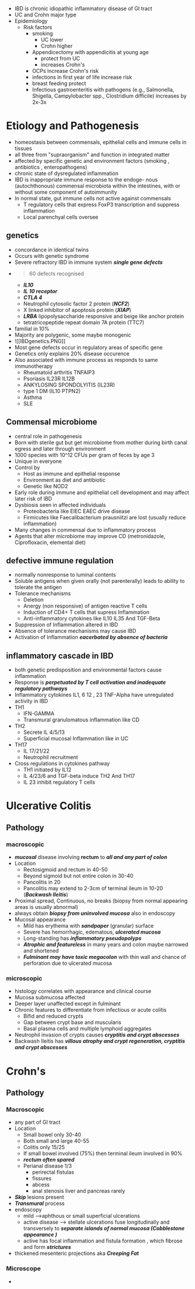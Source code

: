 * IBD is chronic idiopathic inflammatory disease of GI tract 
* UC and Crohn major type 
* Epidemiology 
	* Risk factors 
		* smoking 
			* UC lower 
			* Crohn higher 
		* Appendicectomy with appendicitis at young age 
			* protect from UC 
			* increases Crohn's 
		* OCPs increase Crohn's risk 
		* infections in first year of life increase risk 
		* breast feeding protect 
		* Infectious gastroenteritis with pathogens (e.g., Salmonella, Shigella, Campylobacter spp., Clostridium difficile) increases by 2x-3x
# Etiology and Pathogenesis 
* homeostasis between commensals, epithelial cells and immune cells in tissues 
* all three from "supraorganism" and function in integrated matter 
* affected by specific genetic and environment factors (smoking , antibiotics , enteropathogens) 
* chronic state of dysregulated inflammation 
* IBD is inappropriate immune response to the endoge- nous (autochthonous) commensal microbiota within the intestines, with or without some component of autoimmunity
* In normal state, gut immune cells not active against commensals 
	* T regulatory cells that express FoxP3 transcription and suppress inflammation 
	* Local parenchyal cells oversee 
## genetics
- concordance in identical twins
- Occurs with genetic syndrome 
- Severe refractory IBD in immune system ***single gene defects***
- >60 defects recognised
	- ***IL10*** 
	- ***IL 10 receptor***
	- ***CTLA 4*** 
	- Neutrophil cytosolic factor 2 protein (***NCF2***)
	- X linked inhibitor of apoptosis protein (***XIAP***)
	- ***LRBA*** lipopolysaccharide responsive and beige like anchor protein
	- tetratricopeptide repeat domain 7A protein (TTC7)
- familial in 10% 
- Majority are polygenic, some maybe monogenic
- ![[IBDgenetics.PNG]]
- Most gene defects occur in regulatory areas of specific gene 
- Genetics only explains 20% disease occurence
- Also associated with immune process as responds to same immunotherapy
	- Rheumatoid arthritis TNFAIP3 
	- Psoriasis  IL23R IL12B 
	- ANKYLOSING SPONDOLYITIS (IL23R)
	- type 1 DM (IL10 PTPN2)
	- Asthma
	- SLE 
## Commensal microbiome
- central role in pathogenesis
- Born with sterile gut but get microbiome from mother during birth canal egress and later through environment
- 1000 species with 10^12 CFUs per gram of feces by age 3 
- Unique in everyone
- Control by 
	- Host as immune and epithelial response
	- Environment as diet and antibiotic
	- Genetic like NOD2 
- Early role during immune and epithelial cell development and may affect later risk of IBD 
- Dysbiosis seen in affected individuals
	- Proteobacteria like EIEC EAEC drive disease 
	- Firmicutes like Faecalibacterium prausniitzi are lost (usually reduce inflammation)
- Many changes in commensal due to inflammatory process 
- Agents that alter microbiome may improve CD (metronidazole, Ciprofloxacin, elemental diet)
## defective immune regulation
- normally nonresponse to luminal contents
- Soluble antigens when given orally (not parenterally) leads to ability to tolerate the antigen
- Tolerance mechanisms
	- Deletion
	- Anergy (non responsive) of antigen reactive T cells 
	- Induction of CD4+ T cells that supress Inflammation
	- Anti-inflammatory cytokines like IL10 IL35 And TGF-Beta 
- Suppression of Inflammation altered in IBD
- Absence of tolerance mechanisms may cause IBD 
- Activation of Inflammation ***eacerbated by absence of bacteria***
## inflammatory cascade in IBD
- both genetic predisposition and environmental factors cause inflammation
- Response is ***perpetuated by T cell activation and inadequate regulatory pathways*** 
- Inflammatory cytokines IL1, 6 12 , 23 TNF-Alpha have unregulated activity in IBD 
- TH1 
	- IFN-GAMMA 
	- Transmural granulomatous inflammation like CD
- TH2 
	- Secrete IL 4/5/13 
	- Superficial mucosal Inflammation like in UC 
- TH17 
	- IL 17/21/22 
	- Neutrophil recruitment
- Cross regulations in cytokines pathway
	- TH1 initiated by IL12 
	- IL 4/23/6 and TGF-beta induce TH2 And TH17 
	- IL 23 inhibit regulatory T cells 
# Ulcerative Colitis
## Pathology
### macroscopic
- ***mucosal*** disease involving **rectum** to ***all and any part of colon*** 
- Location
	- Rectosigmoid and rectum in 40-50
	- Beyond sigmoid but not entire colon in 30-40 
	- Pancolitis in 20 
	- Pancolitis may extend to 2-3cm of terminal ileum in 10-20 (***Backwash Ileitis***)
- Proximal spread, Continuous, no breaks (biopsy from normal appearing areas is usually abnormal)
- always obtain ***biopsy from uninvolved mucosa*** also in endoscopy 
- Mucosal appearance
	- Mild has erythema with ***sandpaper*** (granular) surface
	- Severe has hemorrhagic, edematous, ***ulcerated mucosa*** 
	- Long-standing has ***inflammatory pseudopolyps*** 
	- ***Atrophic and featureless*** in many years and colon maybe narrowed and shortened
	- ***Fulminant may have toxic megacolon*** with thin wall and chance of perforation due to ulcerated mucosa
### microscopic
- histology correlates with appearance and clinical course 
- Mucosa submucosa affected
- Deeper layer unaffected except in fulminant
- Chronic features to differentiate from infectious or acute colitis
	- Bifid and reduced crypts 
	- Gap between crypt base and muscularis
	- Basal plasma cells and multiple lymphoid aggregates 
- Neutrophil invasion of crypts causes ***cryptitis and crypt abscesses***
- Backwash Ileitis has ***villous atrophy and crypt regeneration, cryptitis and crypt abscesses*** 

# Crohn's
## Pathology
### Macroscopic
- any part of GI tract 
- Location
	- Small bowel only 30-40 
	- Both small and large 40-55 
	- Colitis only 15/25 
	- If small bowel involved (75%) then terminal ileum involved in 90% 
	- ***rectum often spared*** 
	- Perianal disease 1/3 
		- perirectal fistulas 
		- fissures 
		- abcess 
		- anal stenosis
	liver and pancreas rarely 
- ***Skip*** lesions present 
- ***Transmural*** process
- endoscopy 
	- mild -->aphthous or small superficial ulcerations
	- active disease --> stellate ulcerations fuse longitudinally and transversely to ***separate islands of normal mucosa (Cobblestone appearance )***
	- active has focal inflammation and fistula formation , which fibrose and form ***strictures*** 
- thickened mesenteric projections aka ***Creeping Fat*** 
### Microscope 
- 
